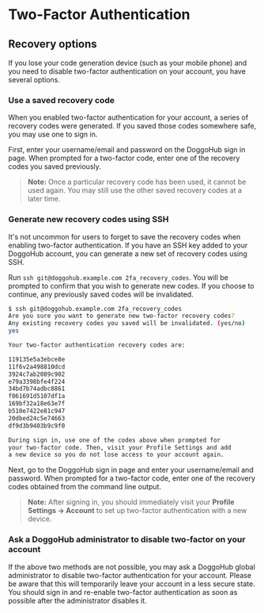 # Two-Factor Authentication

## Recovery options

If you lose your code generation device (such as your mobile phone) and you need
to disable two-factor authentication on your account, you have several options.

### Use a saved recovery code

When you enabled two-factor authentication for your account, a series of
recovery codes were generated. If you saved those codes somewhere safe, you
may use one to sign in.

First, enter your username/email and password on the DoggoHub sign in page. When
prompted for a two-factor code, enter one of the recovery codes you saved
previously.

> **Note:** Once a particular recovery code has been used, it cannot be used again.
  You may still use the other saved recovery codes at a later time.

### Generate new recovery codes using SSH

It's not uncommon for users to forget to save the recovery codes when enabling
two-factor authentication. If you have an SSH key added to your DoggoHub account,
you can generate a new set of recovery codes using SSH.

Run `ssh git@doggohub.example.com 2fa_recovery_codes`. You will be prompted to
confirm that you wish to generate new codes. If you choose to continue, any
previously saved codes will be invalidated.

```bash
$ ssh git@doggohub.example.com 2fa_recovery_codes
Are you sure you want to generate new two-factor recovery codes?
Any existing recovery codes you saved will be invalidated. (yes/no)
yes

Your two-factor authentication recovery codes are:

119135e5a3ebce8e
11f6v2a498810dcd
3924c7ab2089c902
e79a3398bfe4f224
34bd7b74adbc8861
f061691d5107df1a
169bf32a18e63e7f
b510e7422e81c947
20dbed24c5e74663
df9d3b9403b9c9f0

During sign in, use one of the codes above when prompted for
your two-factor code. Then, visit your Profile Settings and add
a new device so you do not lose access to your account again.
```

Next, go to the DoggoHub sign in page and enter your username/email and password.
When prompted for a two-factor code, enter one of the recovery codes obtained
from the command line output.

> **Note:** After signing in, you should immediately visit your **Profile Settings
  -> Account** to set up two-factor authentication with a new device.

### Ask a DoggoHub administrator to disable two-factor on your account

If the above two methods are not possible, you may ask a DoggoHub global
administrator to disable two-factor authentication for your account. Please
be aware that this will temporarily leave your account in a less secure state.
You should sign in and re-enable two-factor authentication as soon as possible
after the administrator disables it.
